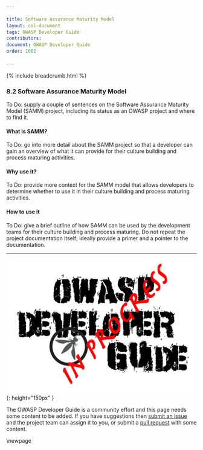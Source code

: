 ```yaml
---

title: Software Assurance Maturity Model
layout: col-document
tags: OWASP Developer Guide
contributors:
document: OWASP Developer Guide
order: 1002

---
```


{% include breadcrumb.html %}

### 8.2 Software Assurance Maturity Model

To Do: supply a couple of sentences on the Software Assurance Maturity Model (SAMM) project,
including its status as an OWASP project and where to find it.

#### What is SAMM?

To Do: go into more detail about the SAMM project so that a developer can gain an overview of what it can provide
for their culture building and process maturing activities.

#### Why use it?

To Do: provide more context for the SAMM model that allows developers
to determine whether to use it in their culture building and process maturing activities.

#### How to use it

To Do: give a brief outline of how SAMM can be used by the development teams for their culture building and process maturing.
Do not repeat the project documentation itself; ideally provide a primer and a pointer to the documentation.

----

![Developer Guide](../assets/images/dg_wip.png "OWASP Developer Guide"){: height="150px" }

The OWASP Developer Guide is a community effort and this page needs some content to be added.
If you have suggestions then [submit an issue][issue1002] and the project team can assign it to you,
or submit a [pull request][pr] with some content.

[issue1002]: https://github.com/OWASP/www-project-developer-guide/issues/new?labels=enhancement&template=request.md&title=Update:%2010-culture-building-process-maturing/02-samm
[pr]: https://github.com/OWASP/www-project-developer-guide/pulls

\newpage
